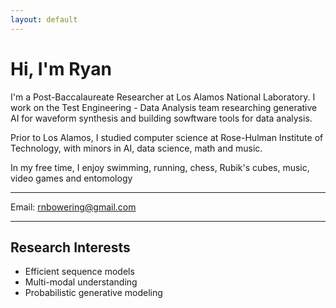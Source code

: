```yaml
---
layout: default
---
```


# Hi, I'm Ryan

I'm a Post-Baccalaureate Researcher at Los Alamos National Laboratory. I work on the Test Engineering - Data Analysis team researching generative AI for waveform synthesis and building sowftware tools for data analysis.

Prior to Los Alamos, I studied computer science at Rose-Hulman Institute of Technology, with minors in AI, data science, math and music.  

In my free time, I enjoy swimming, running, chess, Rubik's cubes, music, video games and entomology

___
Email: [rnbowering@gmail.com](mailto:rnbowering@gmail.com)
___

## Research Interests
- Efficient sequence models
- Multi-modal understanding
- Probabilistic generative modeling



